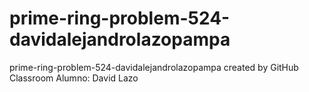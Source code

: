 # prime-ring-problem-524-davidalejandrolazopampa
prime-ring-problem-524-davidalejandrolazopampa created by GitHub Classroom
Alumno: David Lazo

